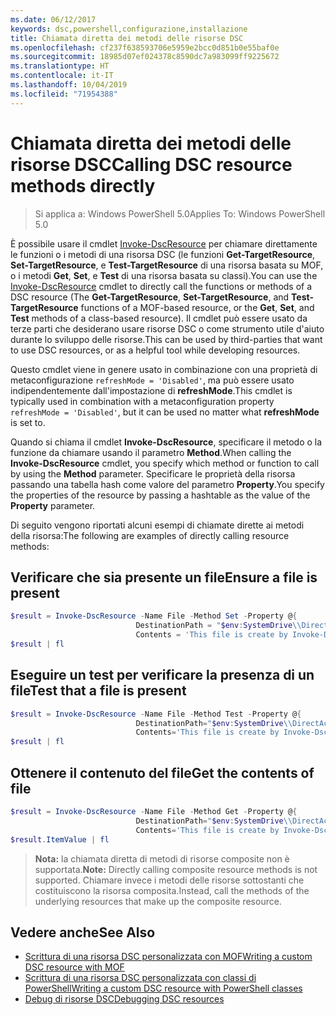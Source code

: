 ```yaml
---
ms.date: 06/12/2017
keywords: dsc,powershell,configurazione,installazione
title: Chiamata diretta dei metodi delle risorse DSC
ms.openlocfilehash: cf237f638593706e5959e2bcc0d851b0e55baf0e
ms.sourcegitcommit: 18985d07ef024378c8590dc7a983099ff9225672
ms.translationtype: HT
ms.contentlocale: it-IT
ms.lasthandoff: 10/04/2019
ms.locfileid: "71954388"
---
```

# <a name="calling-dsc-resource-methods-directly"></a><span data-ttu-id="6ddf4-103">Chiamata diretta dei metodi delle risorse DSC</span><span class="sxs-lookup"><span data-stu-id="6ddf4-103">Calling DSC resource methods directly</span></span>

><span data-ttu-id="6ddf4-104">Si applica a: Windows PowerShell 5.0</span><span class="sxs-lookup"><span data-stu-id="6ddf4-104">Applies To: Windows PowerShell 5.0</span></span>

<span data-ttu-id="6ddf4-105">È possibile usare il cmdlet [Invoke-DscResource](/powershell/module/PSDesiredStateConfiguration/Invoke-DscResource) per chiamare direttamente le funzioni o i metodi di una risorsa DSC (le funzioni **Get-TargetResource**, **Set-TargetResource**, e **Test-TargetResource** di una risorsa basata su MOF, o i metodi **Get**, **Set**, e **Test** di una risorsa basata su classi).</span><span class="sxs-lookup"><span data-stu-id="6ddf4-105">You can use the [Invoke-DscResource](/powershell/module/PSDesiredStateConfiguration/Invoke-DscResource) cmdlet to directly call the functions or methods of a DSC resource (The **Get-TargetResource**, **Set-TargetResource**, and **Test-TargetResource** functions of a MOF-based resource, or the **Get**, **Set**, and **Test** methods of a class-based resource).</span></span>
<span data-ttu-id="6ddf4-106">Il cmdlet può essere usato da terze parti che desiderano usare risorse DSC o come strumento utile d'aiuto durante lo sviluppo delle risorse.</span><span class="sxs-lookup"><span data-stu-id="6ddf4-106">This can be used by third-parties that want to use DSC resources, or as a helpful tool while developing resources.</span></span>

<span data-ttu-id="6ddf4-107">Questo cmdlet viene in genere usato in combinazione con una proprietà di metaconfigurazione `refreshMode = 'Disabled'`, ma può essere usato indipendentemente dall'impostazione di **refreshMode**.</span><span class="sxs-lookup"><span data-stu-id="6ddf4-107">This cmdlet is typically used in combination with a metaconfiguration property `refreshMode = 'Disabled'`, but it can be used no matter what **refreshMode** is set to.</span></span>

<span data-ttu-id="6ddf4-108">Quando si chiama il cmdlet **Invoke-DscResource**, specificare il metodo o la funzione da chiamare usando il parametro **Method**.</span><span class="sxs-lookup"><span data-stu-id="6ddf4-108">When calling the **Invoke-DscResource** cmdlet, you specify which method or function to call by using the **Method** parameter.</span></span> <span data-ttu-id="6ddf4-109">Specificare le proprietà della risorsa passando una tabella hash come valore del parametro **Property**.</span><span class="sxs-lookup"><span data-stu-id="6ddf4-109">You specify the properties of the resource by passing a hashtable as the value of the **Property** parameter.</span></span>

<span data-ttu-id="6ddf4-110">Di seguito vengono riportati alcuni esempi di chiamate dirette ai metodi della risorsa:</span><span class="sxs-lookup"><span data-stu-id="6ddf4-110">The following are examples of directly calling resource methods:</span></span>

## <a name="ensure-a-file-is-present"></a><span data-ttu-id="6ddf4-111">Verificare che sia presente un file</span><span class="sxs-lookup"><span data-stu-id="6ddf4-111">Ensure a file is present</span></span>

```powershell
$result = Invoke-DscResource -Name File -Method Set -Property @{
                            DestinationPath = "$env:SystemDrive\\DirectAccess.txt";
                            Contents = 'This file is create by Invoke-DscResource'} -Verbose
$result | fl
```

## <a name="test-that-a-file-is-present"></a><span data-ttu-id="6ddf4-112">Eseguire un test per verificare la presenza di un file</span><span class="sxs-lookup"><span data-stu-id="6ddf4-112">Test that a file is present</span></span>

```powershell
$result = Invoke-DscResource -Name File -Method Test -Property @{
                            DestinationPath="$env:SystemDrive\\DirectAccess.txt";
                            Contents='This file is create by Invoke-DscResource'} -Verbose
$result | fl
```

## <a name="get-the-contents-of-file"></a><span data-ttu-id="6ddf4-113">Ottenere il contenuto del file</span><span class="sxs-lookup"><span data-stu-id="6ddf4-113">Get the contents of file</span></span>

```powershell
$result = Invoke-DscResource -Name File -Method Get -Property @{
                            DestinationPath="$env:SystemDrive\\DirectAccess.txt";
                            Contents='This file is create by Invoke-DscResource'} -Verbose
$result.ItemValue | fl
```

><span data-ttu-id="6ddf4-114">**Nota:** la chiamata diretta di metodi di risorse composite non è supportata.</span><span class="sxs-lookup"><span data-stu-id="6ddf4-114">**Note:** Directly calling composite resource methods is not supported.</span></span> <span data-ttu-id="6ddf4-115">Chiamare invece i metodi delle risorse sottostanti che costituiscono la risorsa composita.</span><span class="sxs-lookup"><span data-stu-id="6ddf4-115">Instead, call the methods of the underlying resources that make up the composite resource.</span></span>

## <a name="see-also"></a><span data-ttu-id="6ddf4-116">Vedere anche</span><span class="sxs-lookup"><span data-stu-id="6ddf4-116">See Also</span></span>
- [<span data-ttu-id="6ddf4-117">Scrittura di una risorsa DSC personalizzata con MOF</span><span class="sxs-lookup"><span data-stu-id="6ddf4-117">Writing a custom DSC resource with MOF</span></span>](../resources/authoringResourceMOF.md)
- [<span data-ttu-id="6ddf4-118">Scrittura di una risorsa DSC personalizzata con classi di PowerShell</span><span class="sxs-lookup"><span data-stu-id="6ddf4-118">Writing a custom DSC resource with PowerShell classes</span></span>](../resources/authoringResourceClass.md)
- [<span data-ttu-id="6ddf4-119">Debug di risorse DSC</span><span class="sxs-lookup"><span data-stu-id="6ddf4-119">Debugging DSC resources</span></span>](../troubleshooting/debugResource.md)